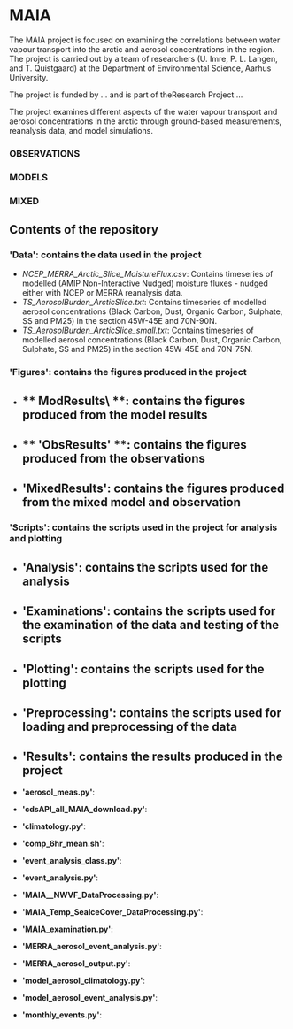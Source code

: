 # MAIA

The MAIA project is focused on examining the correlations between water vapour transport into the arctic and aerosol concentrations in the region. The project is carried out by a team of researchers (U. Imre, P. L. Langen, and T. Quistgaard) at the Department of Environmental Science, Aarhus University.

The project is funded by ... and is part of theResearch Project ...

The project examines different aspects of the water vapour transport and aerosol concentrations in the arctic through ground-based measurements, reanalysis data, and model simulations.


### OBSERVATIONS

### MODELS

### MIXED



## Contents of the repository

### 'Data\': contains the data used in the project
- *NCEP_MERRA_Arctic_Slice_MoistureFlux.csv*: Contains timeseries of modelled (AMIP Non-Interactive Nudged) moisture fluxes - nudged either with NCEP or MERRA reanalysis data.
- *TS_AerosolBurden_ArcticSlice.txt*: Contains timeseries of modelled aerosol concentrations (Black Carbon, Dust, Organic Carbon, Sulphate, SS and PM25) in the section 45W-45E and 70N-90N.
- *TS_AerosolBurden_ArcticSlice_small.txt*: Contains timeseries of modelled aerosol concentrations (Black Carbon, Dust, Organic Carbon, Sulphate, SS and PM25) in the section 45W-45E and 70N-75N. 

### 'Figures\': contains the figures produced in the project

- ** ModResults\ **: contains the figures produced from the model results
    -
- ** 'ObsResults\' **: contains the figures produced from the observations
    -
- **'MixedResults\'**: contains the figures produced from the mixed model and observation
    -

### **'Scripts\'**: contains the scripts used in the project for analysis and plotting

- **'Analysis\'**: contains the scripts used for the analysis
    -
- **'Examinations\'**: contains the scripts used for the examination of the data and testing of the scripts
    -
- **'Plotting\'**: contains the scripts used for the plotting
    -
- **'Preprocessing\'**: contains the scripts used for loading and preprocessing of the data
    - 
- **'Results\'**: contains the results produced in the project
    - 


- **'aerosol_meas.py'**:
- **'cdsAPI_all_MAIA_download.py'**:
- **'climatology.py'**:
- **'comp_6hr_mean.sh'**:
- **'event_analysis_class.py'**:
- **'event_analysis.py'**:
- **'MAIA__NWVF_DataProcessing.py'**:
- **'MAIA_Temp_SeaIceCover_DataProcessing.py'**:
- **'MAIA_examination.py'**:
- **'MERRA_aerosol_event_analysis.py'**:
- **'MERRA_aerosol_output.py'**:
- **'model_aerosol_climatology.py'**:
- **'model_aerosol_event_analysis.py'**:
- **'monthly_events.py'**: